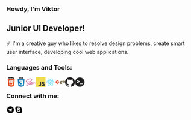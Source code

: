 ### Howdy, I'm Viktor

## Junior UI Developer!
☄️ I'm a creative guy who likes to resolve design problems, create smart user interface, developing cool web applications.



### Languages and Tools:
<img align="left" alt="HTML5" width="26px" src="https://raw.githubusercontent.com/github/explore/80688e429a7d4ef2fca1e82350fe8e3517d3494d/topics/html/html.png" />
<img align="left" alt="CSS3" width="26px" src="https://raw.githubusercontent.com/github/explore/80688e429a7d4ef2fca1e82350fe8e3517d3494d/topics/css/css.png" />
<img align="left" alt="Sass" width="26px" src="https://raw.githubusercontent.com/github/explore/80688e429a7d4ef2fca1e82350fe8e3517d3494d/topics/sass/sass.png" />
<img align="left" alt="JavaScript" width="26px" src="https://raw.githubusercontent.com/github/explore/80688e429a7d4ef2fca1e82350fe8e3517d3494d/topics/javascript/javascript.png" />
<img align="left" alt="React" width="26px" src="https://raw.githubusercontent.com/github/explore/80688e429a7d4ef2fca1e82350fe8e3517d3494d/topics/react/react.png" />
<img align="left" alt="Git" width="26px" src="https://raw.githubusercontent.com/github/explore/80688e429a7d4ef2fca1e82350fe8e3517d3494d/topics/git/git.png" />
<img align="left" alt="GitHub" width="26px" src="https://raw.githubusercontent.com/github/explore/78df643247d429f6cc873026c0622819ad797942/topics/github/github.png" />
<img align="left" alt="HTML5" width="26px" src="https://raw.githubusercontent.com/github/explore/80688e429a7d4ef2fca1e82350fe8e3517d3494d/topics/terminal/terminal.png" />



<br/>

### Connect with me:
[<img align="left" alt="https://t.me/viktish" width="22px" src="https://raw.githubusercontent.com/Automattic/social-logos/98daee5f3e1c028b522c6c54357d4b53c1d69b14/sources/svg/telegram.svg" />][telegram]
[<img align="left" alt="https://join.skype.com/invite/n8QocqoxIzKd" width="22px" src="https://raw.githubusercontent.com/Automattic/social-logos/98daee5f3e1c028b522c6c54357d4b53c1d69b14/sources/svg/skype.svg" />][skype]

<br />


[telegram]: https://t.me/viktish
[skype]: https://join.skype.com/invite/n8QocqoxIzKd

